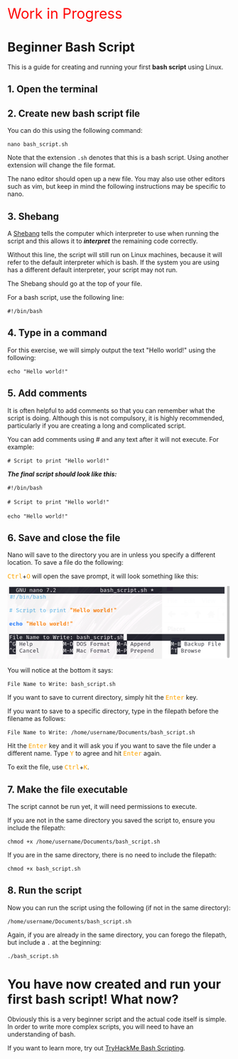 <span style="color:red; font-size:32px">Work in Progress</span>

# Beginner Bash Script

This is a guide for creating and running your first **bash script** using Linux.

## 1. Open the terminal

## 2. Create new bash script file

You can do this using the following command:

    nano bash_script.sh

Note that the extension `.sh` denotes that this is a bash script. Using another extension will change the file format.

The nano editor should open up a new file. You may also use other editors such as vim, but keep in mind the following instructions may be specific to nano.

## 3. Shebang

A [Shebang](<https://en.wikipedia.org/wiki/Shebang_(Unix)#:~:text=In%20computing%2C%20a%20shebang%20is,the%20beginning%20of%20a%20script>) tells the computer which interpreter to use when running the script and this allows it to **_interpret_** the remaining code correctly.

Without this line, the script will still run on Linux machines, because it will refer to the default interpreter which is bash. If the system you are using has a different default interpreter, your script may not run.

The Shebang should go at the top of your file.

For a bash script, use the following line:

    #!/bin/bash

## 4. Type in a command

For this exercise, we will simply output the text "Hello world!" using the following:

    echo "Hello world!"

## 5. Add comments

It is often helpful to add comments so that you can remember what the script is doing. Although this is not compulsory, it is highly recommended, particularly if you are creating a long and complicated script.

You can add comments using # and any text after it will not execute. For example:

    # Script to print "Hello world!"

**_The final script should look like this:_**

    #!/bin/bash

    # Script to print "Hello world!"

    echo "Hello world!"

## 6. Save and close the file

Nano will save to the directory you are in unless you specify a different location. To save a file do the following:

<kbd><span style="color:orange">Ctrl</span></kbd>+<kbd><span style="color:orange">O</span></kbd> will open the save prompt, it will look something like this:

![alt text](image.png)

You will notice at the bottom it says:

    File Name to Write: bash_script.sh

If you want to save to current directory, simply hit the <kbd><span style="color:orange">Enter</span></kbd> key.

If you want to save to a specific directory, type in the filepath before the filename as follows:

    File Name to Write: /home/username/Documents/bash_script.sh

Hit the <kbd><span style="color:orange">Enter</span></kbd> key and it will ask you if you want to save the file under a different name. Type <kbd><span style="color:orange">Y</span></kbd> to agree and hit <kbd><span style="color:orange">Enter</span></kbd> again.

To exit the file, use <kbd><span style="color:orange">Ctrl</span></kbd>+<kbd><span style="color:orange">K</span></kbd>.

## 7. Make the file executable

The script cannot be run yet, it will need permissions to execute.

If you are not in the same directory you saved the script to, ensure you include the filepath:

    chmod +x /home/username/Documents/bash_script.sh

If you are in the same directory, there is no need to include the filepath:

    chmod +x bash_script.sh

## 8. Run the script

Now you can run the script using the following (if not in the same directory):

    /home/username/Documents/bash_script.sh

Again, if you are already in the same directory, you can forego the filepath, but include a `.` at the beginning:

    ./bash_script.sh

# You have now created and run your first bash script! What now?

Obviously this is a very beginner script and the actual code itself is simple. In order to write more complex scripts, you will need to have an understanding of bash.

If you want to learn more, try out [TryHackMe Bash Scripting](https://tryhackme.com/room/bashscripting).
